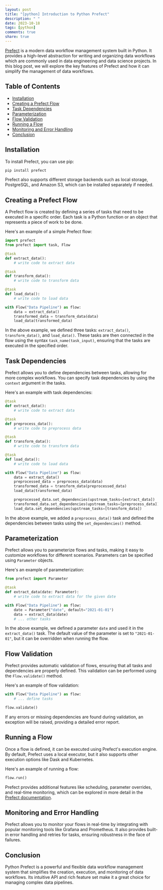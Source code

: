 ```yaml
---
layout: post
title: "[python] Introduction to Python Prefect"
description: " "
date: 2023-10-18
tags: [python]
comments: true
share: true
---
```


[Prefect](https://www.prefect.io/) is a modern data workflow management system built in Python. It provides a high-level abstraction for writing and organizing data workflows which are commonly used in data engineering and data science projects. In this blog post, we will explore the key features of Prefect and how it can simplify the management of data workflows.

## Table of Contents
- [Installation](#installation)
- [Creating a Prefect Flow](#creating-a-prefect-flow)
- [Task Dependencies](#task-dependencies)
- [Parameterization](#parameterization)
- [Flow Validation](#flow-validation)
- [Running a Flow](#running-a-flow)
- [Monitoring and Error Handling](#monitoring-and-error-handling)
- [Conclusion](#conclusion)

## Installation

To install Prefect, you can use pip:

```python
pip install prefect
```

Prefect also supports different storage backends such as local storage, PostgreSQL, and Amazon S3, which can be installed separately if needed.

## Creating a Prefect Flow

A Prefect flow is created by defining a series of tasks that need to be executed in a specific order. Each task is a Python function or an object that represents a piece of work to be done.

Here's an example of a simple Prefect flow:

```python
import prefect
from prefect import task, Flow

@task
def extract_data():
    # write code to extract data

@task
def transform_data():
    # write code to transform data

@task
def load_data():
    # write code to load data

with Flow("Data Pipeline") as flow:
    data = extract_data()
    transformed_data = transform_data(data)
    load_data(transformed_data)
```

In the above example, we defined three tasks: `extract_data()`, `transform_data()`, and `load_data()`. These tasks are then connected in the flow using the syntax `task_name(task_input)`, ensuring that the tasks are executed in the specified order.

## Task Dependencies

Prefect allows you to define dependencies between tasks, allowing for more complex workflows. You can specify task dependencies by using the `context` argument in the tasks.

Here's an example with task dependencies:

```python
@task
def extract_data():
    # write code to extract data

@task
def preprocess_data():
    # write code to preprocess data

@task
def transform_data():
    # write code to transform data

@task
def load_data():
    # write code to load data

with Flow("Data Pipeline") as flow:
    data = extract_data()
    preprocessed_data = preprocess_data(data)
    transformed_data = transform_data(preprocessed_data)
    load_data(transformed_data)

    preprocessed_data.set_dependencies(upstream_tasks=[extract_data])
    transformed_data.set_dependencies(upstream_tasks=[preprocess_data])
    load_data.set_dependencies(upstream_tasks=[transform_data])
```

In the above example, we added a `preprocess_data()` task and defined the dependencies between tasks using the `set_dependencies()` method.

## Parameterization

Prefect allows you to parameterize flows and tasks, making it easy to customize workflows for different scenarios. Parameters can be specified using `Parameter` objects.

Here's an example of parameterization:

```python
from prefect import Parameter

@task
def extract_data(date: Parameter):
    # write code to extract data for the given date

with Flow("Data Pipeline") as flow:
    date = Parameter("date", default="2021-01-01")
    data = extract_data(date)
    # ... other tasks
```

In the above example, we defined a parameter `date` and used it in the `extract_data()` task. The default value of the parameter is set to `"2021-01-01"`, but it can be overridden when running the flow.

## Flow Validation

Prefect provides automatic validation of flows, ensuring that all tasks and dependencies are properly defined. This validation can be performed using the `Flow.validate()` method.

Here's an example of flow validation:

```python
with Flow("Data Pipeline") as flow:
    # ... define tasks

flow.validate()
```

If any errors or missing dependencies are found during validation, an exception will be raised, providing a detailed error report.

## Running a Flow

Once a flow is defined, it can be executed using Prefect's execution engine. By default, Prefect uses a local executor, but it also supports other execution options like Dask and Kubernetes.

Here's an example of running a flow:

```python
flow.run()
```

Prefect provides additional features like scheduling, parameter overrides, and real-time monitoring, which can be explored in more detail in the [Prefect documentation](https://docs.prefect.io/).

## Monitoring and Error Handling

Prefect allows you to monitor your flows in real-time by integrating with popular monitoring tools like Grafana and Prometheus. It also provides built-in error handling and retries for tasks, ensuring robustness in the face of failures.

## Conclusion

Python Prefect is a powerful and flexible data workflow management system that simplifies the creation, execution, and monitoring of data workflows. Its intuitive API and rich feature set make it a great choice for managing complex data pipelines.